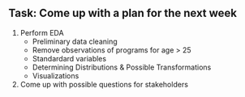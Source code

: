 ## Task: Come up with a plan for the next week

1. Perform EDA
   - Preliminary data cleaning
    - Remove observations of programs for age > 25
    - Standardard variables
   - Determining Distributions & Possible Transformations
   - Visualizations
2. Come up with possible questions for stakeholders
